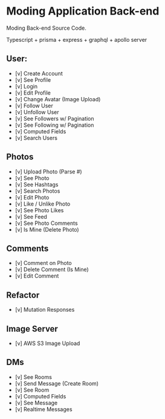 # Moding Application Back-end

Moding Back-end Source Code.

Typescript + prisma + express + graphql + apollo server

## User:

- [v] Create Account
- [v] See Profile
- [v] Login
- [v] Edit Profile
- [v] Change Avatar (Image Upload)
- [v] Follow User
- [v] Unfollow User
- [v] See Followers w/ Pagination
- [v] See Following w/ Pagination
- [v] Computed Fields
- [v] Search Users


## Photos

- [v] Upload Photo (Parse #)
- [v] See Photo
- [v] See Hashtags
- [v] Search Photos
- [v] Edit Photo
- [v] Like / Unlike Photo
- [v] See Photo Likes
- [v] See Feed
- [v] See Photo Comments
- [v] Is Mine (Delete Photo)


## Comments

- [v] Comment on Photo
- [v] Delete Comment (Is Mine)
- [v] Edit Comment


## Refactor

- [v] Mutation Responses

## Image Server

- [v] AWS S3 Image Upload

## DMs

- [v] See Rooms
- [v] Send Message (Create Room)
- [v] See Room
- [v] Computed Fields
- [v] See Message
- [v] Realtime Messages
